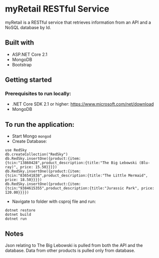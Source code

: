 # myRetail RESTful Service

myRetail is a RESTful service that retrieves information from an API and a NoSQL database by Id.

## Built with

 - ASP.NET Core 2.1
 - MongoDB
 - Bootstrap


## Getting started

### Prerequisites to run locally:

 - .NET Core SDK 2.1 or higher: https://www.microsoft.com/net/download
 - MongoDB
 
## To run the application:
 - Start Mongo ```mongod```
 - Create Database:
```
use RedSky
db.createCollection("RedSky")
db.RedSky.insertOne({product:{item:{tcin:"13860428",product_description:{title:"The Big Lebowski (Blu-ray)", price: 15.50}}}})
db.RedSky.insertOne({product:{item:{tcin:"836541838",product_description:{title:"The Little Mermaid", price: 18.50}}}})
db.RedSky.insertOne({product:{item:{tcin:"9384615355",product_description:{title:"Jurassic Park", price: 120.00}}}})

```

 - Navigate to folder with csproj file and run:

```
dotnet restore
dotnet build
dotnet run
```
## Notes
Json relating to The Big Lebowski is pulled from both the API and the database. Data from other products is pulled only from database.

